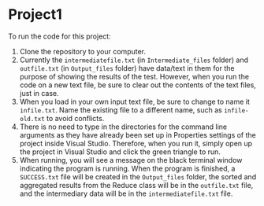 # Project1

To run the code for this project:

1. Clone the repository to your computer.
2. Currently the `intermediatefile.txt` (in `Intermediate_files` folder) and `outfile.txt` (in `Output_files` folder) have data/text in them for the purpose of showing the results of the test. However, when you run the code on a new text file, be sure to clear out the contents of the text files, just in case.
3. When you load in your own input text file, be sure to change to name it `infile.txt`. Name the existing file to a different name, such as `infile-old.txt` to avoid conflicts.
4. There is no need to type in the directories for the command line arguments as they have already been set up in Properties settings of the project inside Visual Studio. Therefore, when you run it, simply open up the project in Visual Studio and click the green triangle to run.
5. When running, you will see a message on the black terminal window indicating the program is running. When the program is finished, a `SUCCESS.txt` file will be created in the `Output_files` folder, the sorted and aggregated results from the Reduce class will be in the `outfile.txt` file, and the intermediary data will be in the `intermediatefile.txt` file.
